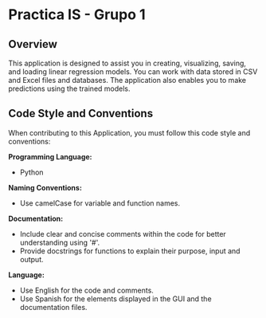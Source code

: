 # Practica IS - Grupo 1

## Overview

This application is designed to assist you in creating, visualizing, saving, and loading linear regression models. You can work with data stored in CSV and Excel files and databases. The application also enables you to make predictions using the trained models.

## Code Style and Conventions

When contributing to this Application, you must follow this code style and conventions:

**Programming Language:**
   - Python
   

**Naming Conventions:**
   - Use camelCase for variable and function names.

 **Documentation:**
   - Include clear and concise comments within the code for better understanding using '#'.
   - Provide docstrings for functions to explain their purpose, input and output.

 **Language:**
   - Use English for the code and comments.
   - Use Spanish for the elements displayed in the GUI and the documentation files.


